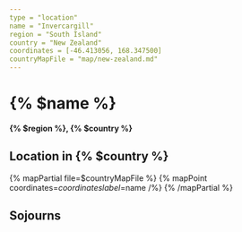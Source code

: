 ```yaml
---
type = "location"
name = "Invercargill"
region = "South Island"
country = "New Zealand"
coordinates = [-46.413056, 168.347500]
countryMapFile = "map/new-zealand.md"
---
```


# {% $name %}

**{% $region %}, {% $country %}**

## Location in {% $country %}

{% mapPartial file=$countryMapFile %}
  {% mapPoint coordinates=$coordinates label=$name /%}
{% /mapPartial %}

## Sojourns
